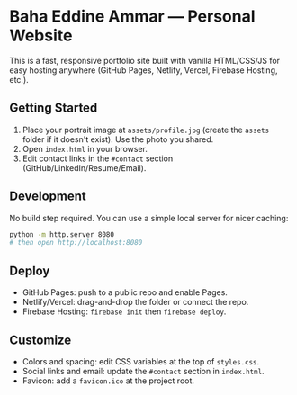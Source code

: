 # Baha Eddine Ammar — Personal Website

This is a fast, responsive portfolio site built with vanilla HTML/CSS/JS for easy hosting anywhere (GitHub Pages, Netlify, Vercel, Firebase Hosting, etc.).

## Getting Started

1. Place your portrait image at `assets/profile.jpg` (create the `assets` folder if it doesn't exist). Use the photo you shared.
2. Open `index.html` in your browser.
3. Edit contact links in the `#contact` section (GitHub/LinkedIn/Resume/Email).

## Development

No build step required. You can use a simple local server for nicer caching:

```bash
python -m http.server 8080
# then open http://localhost:8080
```

## Deploy

- GitHub Pages: push to a public repo and enable Pages.
- Netlify/Vercel: drag-and-drop the folder or connect the repo.
- Firebase Hosting: `firebase init` then `firebase deploy`.

## Customize

- Colors and spacing: edit CSS variables at the top of `styles.css`.
- Social links and email: update the `#contact` section in `index.html`.
- Favicon: add a `favicon.ico` at the project root.


